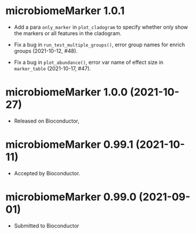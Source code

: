 # microbiomeMarker  1.0.1

+ Add a para `only_marker` in `plot_cladogram` to specify whether only show the 
markers or all features in the cladogram.

+ Fix a bug in `run_test_multiple_groups()`, error group names for enrich 
groups (2021-10-12, #48).

+ Fix a bug in `plot_abundance()`, error var name of effect size in
`marker_table` (2021-10-17, #47).

# microbiomeMarker 1.0.0 (2021-10-27)

+ Released on Bioconductor,

# microbiomeMarker 0.99.1 (2021-10-11)

+ Accepted by Bioconductor.

# microbiomeMarker 0.99.0 (2021-09-01)

+ Submitted to Bioconductor
